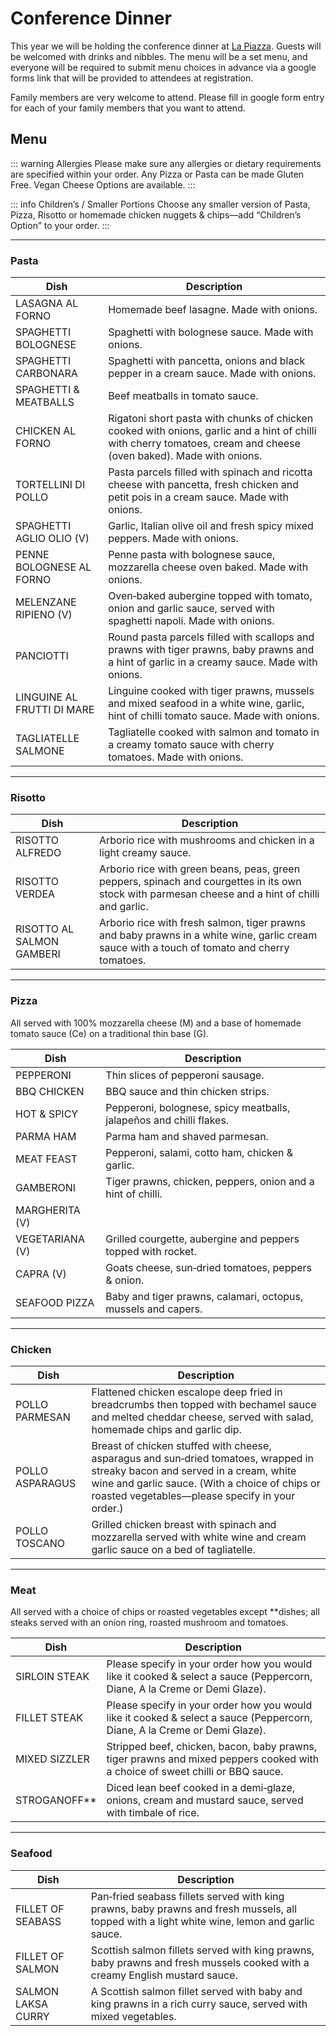 # Conference Dinner

This year we will be holding the conference dinner at [La Piazza](https://www.lapiazza-richmond.co.uk/). Guests will be welcomed with drinks and nibbles. The menu will be a set menu, and everyone will be required to submit menu choices in advance via a google forms link that will be provided to attendees at registration.

Family members are very welcome to attend. Please fill in google form entry for each of your family members that you want to attend.

## Menu

::: warning Allergies
Please make sure any allergies or dietary requirements are specified within your order. Any Pizza or Pasta can be made Gluten Free. Vegan Cheese Options are available.
:::

::: info Children’s / Smaller Portions
Choose any smaller version of Pasta, Pizza, Risotto or homemade chicken nuggets & chips—add “Children’s Option” to your order.
:::

---

### Pasta

| Dish                       | Description                                                                                                                                                        |
| -------------------------- | ------------------------------------------------------------------------------------------------------------------------------------------------------------------ |
| LASAGNA AL FORNO           | Homemade beef lasagne. Made with onions.                                                                                                                           |
| SPAGHETTI BOLOGNESE        | Spaghetti with bolognese sauce. Made with onions.                                                                                                                  |
| SPAGHETTI CARBONARA        | Spaghetti with pancetta, onions and black pepper in a cream sauce. Made with onions.                                                                               |
| SPAGHETTI & MEATBALLS      | Beef meatballs in tomato sauce.                                                                                                                                    |
| CHICKEN AL FORNO           | Rigatoni short pasta with chunks of chicken cooked with onions, garlic and a hint of chilli with cherry tomatoes, cream and cheese (oven baked). Made with onions. |
| TORTELLINI DI POLLO        | Pasta parcels filled with spinach and ricotta cheese with pancetta, fresh chicken and petit pois in a cream sauce. Made with onions.                               |
| SPAGHETTI AGLIO OLIO (V)   | Garlic, Italian olive oil and fresh spicy mixed peppers. Made with onions.                                                                                         |
| PENNE BOLOGNESE AL FORNO   | Penne pasta with bolognese sauce, mozzarella cheese oven baked. Made with onions.                                                                                  |
| MELENZANE RIPIENO (V)      | Oven‑baked aubergine topped with tomato, onion and garlic sauce, served with spaghetti napoli. Made with onions.                                                   |
| PANCIOTTI                  | Round pasta parcels filled with scallops and prawns with tiger prawns, baby prawns and a hint of garlic in a creamy sauce. Made with onions.                       |
| LINGUINE AL FRUTTI DI MARE | Linguine cooked with tiger prawns, mussels and mixed seafood in a white wine, garlic, hint of chilli tomato sauce. Made with onions.                               |
| TAGLIATELLE SALMONE        | Tagliatelle cooked with salmon and tomato in a creamy tomato sauce with cherry tomatoes. Made with onions.                                                         |

---

### Risotto

| Dish                      | Description                                                                                                                                       |
| ------------------------- | ------------------------------------------------------------------------------------------------------------------------------------------------- |
| RISOTTO ALFREDO           | Arborio rice with mushrooms and chicken in a light creamy sauce.                                                                                  |
| RISOTTO VERDEA            | Arborio rice with green beans, peas, green peppers, spinach and courgettes in its own stock with parmesan cheese and a hint of chilli and garlic. |
| RISOTTO AL SALMON GAMBERI | Arborio rice with fresh salmon, tiger prawns and baby prawns in a white wine, garlic cream sauce with a touch of tomato and cherry tomatoes.      |

---

### Pizza

All served with 100% mozzarella cheese (M) and a base of homemade tomato sauce (Ce) on a traditional thin base (G).

| Dish            | Description                                                         |
| --------------- | ------------------------------------------------------------------- |
| PEPPERONI       | Thin slices of pepperoni sausage.                                   |
| BBQ CHICKEN     | BBQ sauce and thin chicken strips.                                  |
| HOT & SPICY     | Pepperoni, bolognese, spicy meatballs, jalapeños and chilli flakes. |
| PARMA HAM       | Parma ham and shaved parmesan.                                      |
| MEAT FEAST      | Pepperoni, salami, cotto ham, chicken & garlic.                     |
| GAMBERONI       | Tiger prawns, chicken, peppers, onion and a hint of chilli.         |
| MARGHERITA (V)  |                                                                     |
| VEGETARIANA (V) | Grilled courgette, aubergine and peppers topped with rocket.        |
| CAPRA (V)       | Goats cheese, sun‑dried tomatoes, peppers & onion.                  |
| SEAFOOD PIZZA   | Baby and tiger prawns, calamari, octopus, mussels and capers.       |

---

### Chicken

| Dish            | Description                                                                                                                                                                                                                        |
| --------------- | ---------------------------------------------------------------------------------------------------------------------------------------------------------------------------------------------------------------------------------- |
| POLLO PARMESAN  | Flattened chicken escalope deep fried in breadcrumbs then topped with bechamel sauce and melted cheddar cheese, served with salad, homemade chips and garlic dip.                                                                  |
| POLLO ASPARAGUS | Breast of chicken stuffed with cheese, asparagus and sun‑dried tomatoes, wrapped in streaky bacon and served in a cream, white wine and garlic sauce. (With a choice of chips or roasted vegetables—please specify in your order.) |
| POLLO TOSCANO   | Grilled chicken breast with spinach and mozzarella served with white wine and cream garlic sauce on a bed of tagliatelle.                                                                                                          |

---

### Meat

All served with a choice of chips or roasted vegetables except \*\*dishes; all steaks served with an onion ring, roasted mushroom and tomatoes.

| Dish           | Description                                                                                                                   |
| -------------- | ----------------------------------------------------------------------------------------------------------------------------- |
| SIRLOIN STEAK  | Please specify in your order how you would like it cooked & select a sauce (Peppercorn, Diane, A la Creme or Demi Glaze).     |
| FILLET STEAK   | Please specify in your order how you would like it cooked & select a sauce (Peppercorn, Diane, A la Creme or Demi Glaze).     |
| MIXED SIZZLER  | Stripped beef, chicken, bacon, baby prawns, tiger prawns and mixed peppers cooked with a choice of sweet chilli or BBQ sauce. |
| STROGANOFF\*\* | Diced lean beef cooked in a demi‑glaze, onions, cream and mustard sauce, served with timbale of rice.                         |

---

### Seafood

| Dish               | Description                                                                                                                                   |
| ------------------ | --------------------------------------------------------------------------------------------------------------------------------------------- |
| FILLET OF SEABASS  | Pan‑fried seabass fillets served with king prawns, baby prawns and fresh mussels, all topped with a light white wine, lemon and garlic sauce. |
| FILLET OF SALMON   | Scottish salmon fillets served with king prawns, baby prawns and fresh mussels cooked with a creamy English mustard sauce.                    |
| SALMON LAKSA CURRY | A Scottish salmon fillet served with baby and king prawns in a rich curry sauce, served with mixed vegetables.                                |
